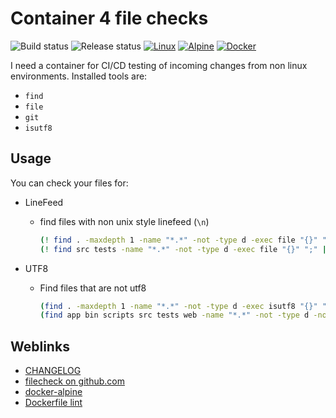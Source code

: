 # Container 4 file checks

![Build status](https://github.com/deeagle/filecheck/workflows/CI/badge.svg)
![Release status](https://github.com/deeagle/filecheck/workflows/Release%20version/badge.svg)
[![Linux](https://svgshare.com/i/Zhy.svg)](https://svgshare.com/i/Zhy.svg)
[![Alpine](https://img.shields.io/badge/Alpine_Linux-0D597F?style=flat-square&logo=alpine-linux&logoColor=white)](https://img.shields.io/badge/Alpine_Linux-0D597F?style=flat-square&logo=alpine-linux&logoColor=white)
[![Docker](https://badgen.net/badge/icon/docker?icon=docker&label)](https://hub.docker.com/r/docdee/filecheck)

I need a container for CI/CD testing of incoming changes from
non linux environments. Installed tools are:

- `find`
- `file`
- `git`
- `isutf8`

## Usage

You can check your files for:

- LineFeed
  - find files with non unix style linefeed (`\n`)

    ```bash
    (! find . -maxdepth 1 -name "*.*" -not -type d -exec file "{}" ";" | grep "CRLF\|CR")
    (! find src tests -name "*.*" -not -type d -exec file "{}" ";" | grep "CRLF\|CR")
    ```

- UTF8
  - Find files that are not utf8
    <!-- markdownlint-disable MD013 -->
    ```bash
    (find . -maxdepth 1 -name "*.*" -not -type d -exec isutf8 "{}" "+")
    (find app bin scripts src tests web -name "*.*" -not -type d -not -name "*.png" -not -name "*.gif" -not -name "favicon.ico"  -exec isutf8 "{}" "+")
    ```
    <!-- markdownlint-enable MD013 -->

## Weblinks

- [CHANGELOG](CHANGELOG.md)
- [filecheck on github.com](https://github.com/deeagle/filecheck)
- [docker-alpine](https://github.com/alpinelinux/docker-alpine)
- [Dockerfile lint](https://github.com/hadolint/hadolint)
